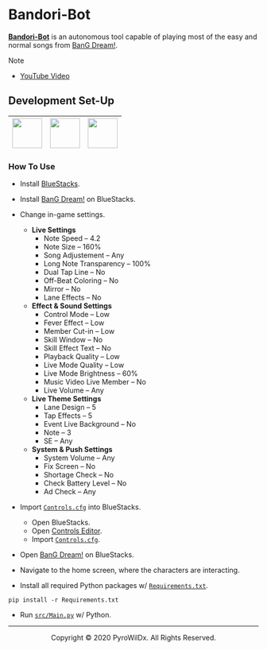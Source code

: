 # Bandori-Bot

[**Bandori-Bot**](https://github.com/PyroWilDx/Bandori-Bot/) is an autonomous tool capable of playing most of the easy and normal songs from [BanG Dream!](https://play.google.com/store/apps/details?id=com.bushiroad.en.bangdreamgbp).

> [!NOTE]
> - [YouTube Video](https://youtu.be/dJgJXFNFZ8E)

## Development Set-Up

<div align="center">

| [<img src="https://cdn.jsdelivr.net/gh/devicons/devicon@latest/icons/python/python-original.svg" width="60"/>](https://www.python.org/) | [<img src="https://cdn.jsdelivr.net/gh/devicons/devicon@latest/icons/pycharm/pycharm-original.svg" width="60"/>](https://www.jetbrains.com/pycharm/) | [<img src="https://cdn.jsdelivr.net/gh/devicons/devicon@latest/icons/windows8/windows8-original.svg" width="60"/>](https://www.microsoft.com/windows/) |
|---|---|---|

</div>

### How To Use

- Install [BlueStacks](https://www.bluestacks.com/).

- Install [BanG Dream!](https://play.google.com/store/apps/details?id=com.bushiroad.en.bangdreamgbp) on BlueStacks.

- Change in-game settings.
    - **Live Settings**
      - Note Speed &ndash; 4.2
      - Note Size &ndash; 160%
      - Song Adjustement &ndash; Any
      - Long Note Transparency &ndash; 100%
      - Dual Tap Line &ndash; No
      - Off-Beat Coloring &ndash; No
      - Mirror &ndash; No
      - Lane Effects &ndash; No
    - **Effect & Sound Settings**
      - Control Mode &ndash; Low
      - Fever Effect &ndash; Low
      - Member Cut-in &ndash; Low
      - Skill Window &ndash; No
      - Skill Effect Text &ndash; No
      - Playback Quality &ndash; Low
      - Live Mode Quality &ndash; Low
      - Live Mode Brightness &ndash; 60%
      - Music Video Live Member &ndash; No
      - Live Volume &ndash; Any
    - **Live Theme Settings**
      - Lane Design &ndash; 5
      - Tap Effects &ndash; 5
      - Event Live Background &ndash; No
      - Note &ndash; 3
      - SE &ndash; Any
    - **System & Push Settings**
      - System Volume &ndash; Any
      - Fix Screen &ndash; No
      - Shortage Check &ndash; No
      - Check Battery Level &ndash; No
      - Ad Check &ndash; Any

- Import [```Controls.cfg```](controls.cfg) into BlueStacks.
    - Open BlueStacks.
    - Open [Controls Editor](https://support.bluestacks.com/hc/en-us/articles/360058928871-How-to-create-and-edit-controls-in-BlueStacks-5).
    - Import [```Controls.cfg```](controls.cfg).

- Open [BanG Dream!](https://play.google.com/store/apps/details?id=com.bushiroad.en.bangdreamgbp) on BlueStacks.

- Navigate to the home screen, where the characters are interacting.

- Install all required Python packages w/ [```Requirements.txt```](./Requirements.txt).
```
pip install -r Requirements.txt
```

- Run [```src/Main.py```](src/Main.py) w/ Python.

---

<div align="center">
  Copyright &#169; 2020 PyroWilDx. All Rights Reserved.
</div>
